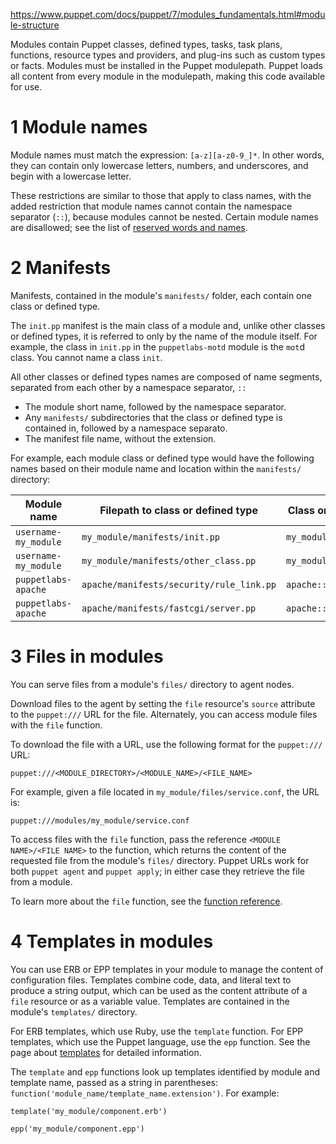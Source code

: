 

https://www.puppet.com/docs/puppet/7/modules_fundamentals.html#module-structure

Modules contain Puppet classes, defined types, tasks, task plans, functions, resource types and providers, and plug-ins such as custom types or facts. 
Modules must be installed in the Puppet modulepath. Puppet loads all content from every module in the modulepath, making this code available for use.

# 1 Module names

Module names must match the expression: `[a-z][a-z0-9_]*`. In other words, they can contain only lowercase letters, numbers, and underscores, and begin with a lowercase letter.

These restrictions are similar to those that apply to class names, with the added restriction that module names cannot contain the namespace separator (`::`), because modules cannot be nested. Certain module names are disallowed; see the list of [reserved words and names](https://www.puppet.com/docs/puppet/7/lang_reserved#lang_reserved "You can use only certain characters for naming variables, modules, classes, defined types, and other custom constructs. Additionally, some words in the Puppet language are reserved and cannot be used as bare word strings or names.").

# 2 Manifests

Manifests, contained in the module's `manifests/` folder, each contain one class or defined type.

The `init.pp` manifest is the main class of a module and, unlike other classes or defined types, it is referred to only by the name of the module itself. For example, the class in `init.pp` in the `puppetlabs-motd` module is the `mot`d class. You cannot name a class `init`.

All other classes or defined types names are composed of name segments, separated from each other by a namespace separator, `::`
- The module short name, followed by the namespace separator.
- Any `manifests/` subdirectories that the class or defined type is contained in, followed by a namespace separato.
- The manifest file name, without the extension.

For example, each module class or defined type would have the following names based on their module name and location within the `manifests/` directory:

|Module name|Filepath to class or defined type|Class or defined type name|
|---|---|---|
|`username-my_module`|`my_module/manifests/init.pp`|`my_module`|
|`username-my_module`|`my_module/manifests/other_class.pp`|`my_module::other_class`|
|`puppetlabs-apache`|`apache/manifests/security/rule_link.pp`|`apache::security::rule_link`|
|`puppetlabs-apache`|`apache/manifests/fastcgi/server.pp`|`apache::fastcgi::server`|

# 3 Files in modules

You can serve files from a module's `files/` directory to agent nodes.

Download files to the agent by setting the `file` resource's `source` attribute to the `puppet:///` URL for the file. Alternately, you can access module files with the `file` function.

To download the file with a URL, use the following format for the `puppet:///` URL:

```
puppet:///<MODULE_DIRECTORY>/<MODULE_NAME>/<FILE_NAME>
```

For example, given a file located in `my_module/files/service.conf`, the URL is:

```
puppet:///modules/my_module/service.conf
```

To access files with the `file` function, pass the reference `<MODULE NAME>/<FILE NAME>` to the function, which returns the content of the requested file from the module's `files/` directory. Puppet URLs work for both `puppet agent` and `puppet apply`; in either case they retrieve the file from a module.

To learn more about the `file` function, see the [function reference](https://www.puppet.com/docs/puppet/7/function).

# 4 Templates in modules

You can use ERB or EPP templates in your module to manage the content of configuration files. Templates combine code, data, and literal text to produce a string output, which can be used as the content attribute of a `file` resource or as a variable value. Templates are contained in the module's `templates/` directory.

For ERB templates, which use Ruby, use the `template` function. For EPP templates, which use the Puppet language, use the `epp` function. See the page about [templates](https://www.puppet.com/docs/puppet/7/lang_template "Templates are written in a specialized templating language that generates text from data. Use templates to manage the content of your Puppet configuration files via the content attribute of the file resource type.") for detailed information.

The `template` and `epp` functions look up templates identified by module and template name, passed as a string in parentheses: `function('module_name/template_name.extension')`. For example:

```
template('my_module/component.erb')
```

```
epp('my_module/component.epp')
```
